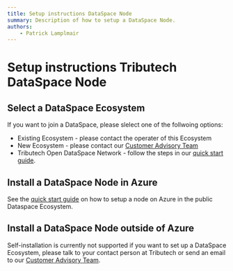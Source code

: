 ```yaml
---
title: Setup instructions DataSpace Node
summary: Description of how to setup a DataSpace Node.
authors:
    - Patrick Lamplmair
---
```


# Setup instructions Tributech DataSpace Node

## Select a DataSpace Ecosystem

If you want to join a DataSpace, please slelect one of the follwoing options:

- Existing Ecosystem - please contact the operater of this Ecosystem
- New Ecosystem - please contact our [Customer Advisory Team](mailto:customer-advisory@tributech.io)
- Tributech Open DataSpace Network - follow the steps in our [quick start guide](../../quickstart/install-owner-node.md).

## Install a DataSpace Node in Azure

See the [quick start guide](../../quickstart/install-owner-node.md) on how to setup a node on Azure in the public Dataspace Ecosystem. 

## Install a DataSpace Node outside of Azure

Self-installation is currently not supported if you want to set up a DataSpace Ecosystem, please talk to your contact person at Tributech or send an email to our [Customer Advisory Team](mailto:customer-advisory@tributech.io).

